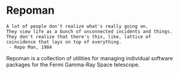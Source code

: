 # Repoman

    A lot of people don't realize what's really going on.
    They view life as a bunch of unconnected incidents and things.
    They don't realize that there's this, like, lattice of
    coincidence that lays on top of everything.
     - Repo Man, 1984

Repoman is a collection of utilities for managing
individual software packages for the Fermi Gamma-Ray
Space telescope.
